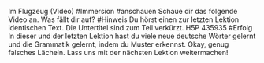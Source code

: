 Im Flugzeug (Video) #Immersion
#anschauen Schaue dir das folgende Video an. Was fällt dir auf?
#Hinweis Du hörst einen zur letzten Lektion identischen Text. Die Untertitel sind zum Teil verkürzt.
H5P 435935
#Erfolg In dieser und der letzten Lektion hast du viele neue deutsche Wörter gelernt und die Grammatik gelernt, indem du Muster erkennst.
Okay, genug falsches Lächeln. Lass uns mit der nächsten Lektion weitermachen!